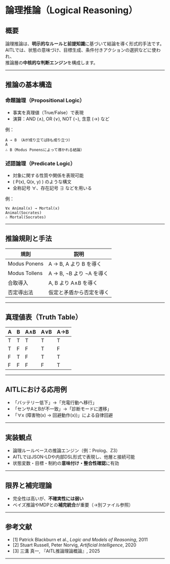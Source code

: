<script type="text/javascript"
  id="MathJax-script"
  async
  src="https://cdn.jsdelivr.net/npm/mathjax@3/es5/tex-mml-chtml.js">
</script>

# 論理推論（Logical Reasoning）

## 概要

論理推論は、**明示的なルールと前提知識**に基づいて結論を導く形式的手法です。  
AITLでは、状態の意味づけ、目標生成、条件付きアクションの選択などに使われ、  
推論層の**中核的な判断エンジン**を構成します。

---

## 推論の基本構造

### 命題論理（Propositional Logic）

- 事実を真理値（True/False）で表現  
- 演算：AND (∧), OR (∨), NOT (¬), 含意 (→) など

例：
```
A → B （Aが成り立てばBも成り立つ）
A
∴ B（Modus Ponensによって導かれる結論）
```

### 述語論理（Predicate Logic）

- 対象に関する性質や関係を表現可能  
- \( P(x), Q(x, y) \) のような構文  
- 全称記号 ∀、存在記号 ∃ などを用いる

例：
```
∀x Animal(x) → Mortal(x)
Animal(Socrates)
∴ Mortal(Socrates)
```
---

## 推論規則と手法

| 規則 | 説明 |
|------|------|
| Modus Ponens | A → B, A より B を導く |
| Modus Tollens | A → B, ¬B より ¬A を導く |
| 合取導入 | A, B より A∧B を導く |
| 否定導出法 | 仮定と矛盾から否定を導く |

---

## 真理値表（Truth Table）

| A | B | A∧B | A∨B | A→B |
|---|---|-----|-----|------|
| T | T |  T  |  T  |  T   |
| T | F |  F  |  T  |  F   |
| F | T |  F  |  T  |  T   |
| F | F |  F  |  F  |  T   |

---

## AITLにおける応用例

- 「バッテリー低下」→「充電行動へ移行」  
- 「センサAとBが不一致」→「診断モードに遷移」  
- 「∀x (障害物(x) → 回避動作(x))」による自律回避

---

## 実装観点

- 論理ルールベースの推論エンジン（例：Prolog、Z3）  
- AITLではJSON-LDや内部DSL形式で表現し、他層と接続可能  
- 状態変数・目標・制約の**意味付け・整合性確認**に有効

---

## 限界と補完理論

- 完全性は高いが、**不確実性には弱い**  
- ベイズ推論やMDPとの**補完統合**が重要（→別ファイル参照）

---

## 参考文献

- [1] Patrick Blackburn et al., *Logic and Models of Reasoning*, 2011  
- [2] Stuart Russell, Peter Norvig, *Artificial Intelligence*, 2020  
- [3] 三溝 真一, 『AITL推論理論概論』, 2025  

---

